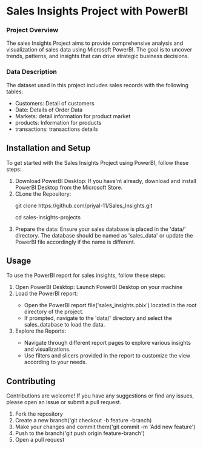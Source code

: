 <h1> Sales Insights Project with PowerBI</h1>
<h3>Project Overview</h3>
<p>The sales Insights Project aims to provide comprehensive analysis and visualization of sales data using Microsoft PowerBI. The goal is to uncover trends, patterns, and insights that can drive strategic business decisions.</p>
<h3>Data Description</h3>
<p>The dataset used in this project includes sales records with the following tables:</p>
<ul>
  
  <li>Customers: Detail of customers</li>
  <li>Date: Details of Order Data</li>
  <li>Markets: detail information for product market</li>
  <li>products: Information for products</li>
  <li>transactions: transactions details</li>
</ul>
<h2> Installation and Setup</h2>
<p>To get started with the Sales Insights Project using PowerBI, follow these steps:</p>
<ol>
  <li> Download PowerBI Desktop: If you have'nt already, download and install PowerBI Desktop from the Microsoft Store.</li>
  <li> CLone the Repository: </li>
  <p>git clone https://github.com/priyal-11/Sales_Insights.git</p>
  <p> cd sales-insights-projects</p>
  <li>Prepare the data: Ensure your sales database is placed in the 'data/' directory. The database should be named as 'sales_data' or update the PowerBI file accordingly if the name is different. </li>
</ol>
<h2>Usage</h2>
<p>To use the PowerBI report for sales insights, follow these steps:</p>
<ol>
  <li>Open PowerBI Desktop: Launch PowerBI Desktop on your machine</li>
  <li>Load the PowerBI report:</li>
  <ul>
    <li>Open the PowerBI report file('sales_insights.pbix') located in the root directory of the project.</li>
    <li>If prompted, navigate to the 'data/' directory and select the sales_database to load the data.</li>
  </ul>
  <li>Explore the Reports:</li>
  <ul>
    <li>Navigate through different report pages to explore various insights and visualizations.</li>
    <li>Use filters and slicers provided in the report to customize the view according to your needs.</li>
  </ul>
</ol>
<h2>Contributing</h2>
<p>Contributions are welcome! If you have any suggestions or find any issues, please open an issue or submit a pull request.</p>
<ol>
  <li>Fork the repository</li>
  <li>Create a new branch('git checkout -b feature -branch)</li>
  <li>Make your changes and commit them('git commit -m 'Add new feature')</li>
  <li>Push to the branch('git push origin feature-branch')</li>
  <li>Open a pull request</li>
</ol>
